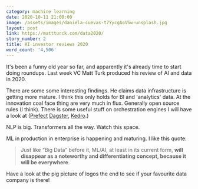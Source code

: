 ```yaml
---
category: machine learning
date: 2020-10-11 21:00:00
image: /assets/images/daniela-cuevas-t7YycgAoVSw-unsplash.jpg
layout: post
link: https://mattturck.com/data2020/
story_number: 2
title: AI investor reviews 2020
word_count: '4,506'
---
```


It's been a funny old year so far, and apparently it's already time to start doing roundups. Last week VC Matt Turk produced his review of AI and data in 2020.

There are some some interesting findings. He claims data infrastructure is getting more mature. I think this only holds for BI and 'analytics' data. At the innovation coal face thing are very much in flux. Generally open source rules (I think). There is some useful stuff on orchestration engines I will have a look at ([Prefect](https://docs.prefect.io/) [Dagster](https://docs.dagster.io/), [Kedro](https://kedro.readthedocs.io/en/stable/01_introduction/01_introduction.html).)

NLP is big. Transformers all the way. Watch this space.

ML in production in enterprise is happening and maturing. I like this quote: 

> Just like “Big Data” before it, ML/AI, at least in its current form, **will disappear as a noteworthy and differentiating concept, because it will be everywhere**.

Have a look at the pig picture of logos the end to see if your favourite data company is there!